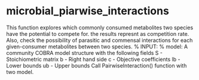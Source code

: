 # microbial_piarwise_interactions
This function explores which commonly consumed metabolites two species have the potential to compete for. the results represnt as competition rate.
Also, check the possibility of parasitic and commensal interactions for each given-consumer metabolites between two species.
% INPUT:
%    model:       A community COBRA model structure with the following fields
                    S - Stoichiometric matrix
                    b - Right hand side
                    c - Objective coefficients
                    lb - Lower bounds
                    ub - Upper bounds
Call PairwiseInteraction() function with two model.
